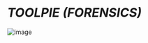 # _TOOLPIE_ _(FORENSICS)_
![image](https://github.com/user-attachments/assets/bf2dcdd9-69f8-4c0a-b8f4-5fcd08a88221)

